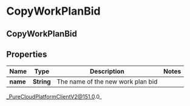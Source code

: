 # CopyWorkPlanBid

## CopyWorkPlanBid

## Properties

|Name | Type | Description | Notes|
|------------ | ------------- | ------------- | -------------|
| **name** | **String** | The name of the new work plan bid | |



_PureCloudPlatformClientV2@151.0.0_
